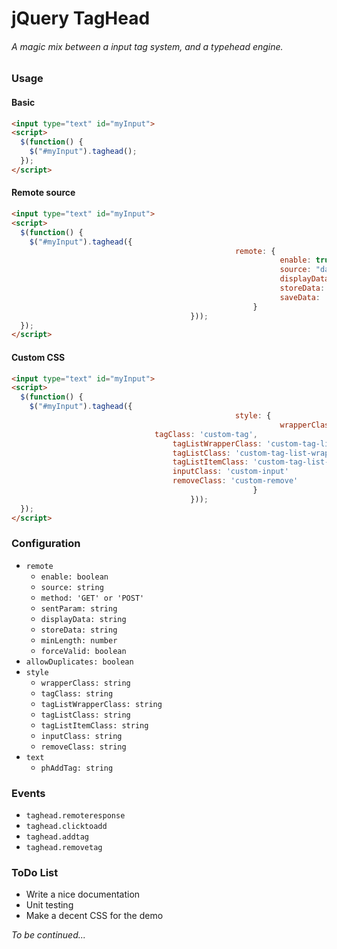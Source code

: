 # jQuery TagHead

###### A *magic* mix between a input tag system, and a typehead engine.

### Usage

#### Basic
```html
<input type="text" id="myInput">
<script>
  $(function() {
    $("#myInput").taghead();
  });
</script>
```


#### Remote source

```html
<input type="text" id="myInput">
<script>
  $(function() {
    $("#myInput").taghead({	
											      remote: {
														    enable: true,
														    source: "data.json",
														    displayData: 'name',
														    storeData: 'id',
														    saveData: 'id'
													  }
										}));
  });
</script>
```


#### Custom CSS

```html
<input type="text" id="myInput">
<script>
  $(function() {
    $("#myInput").taghead({	
											      style: {
														    wrapperClass: 'custom-wrapper',
                                tagClass: 'custom-tag',
                          			tagListWrapperClass: 'custom-tag-list-wrapper',
                          			tagListClass: 'custom-tag-list-wrapper'
                          			tagListItemClass: 'custom-tag-list-item'
                          			inputClass: 'custom-input'
                          			removeClass: 'custom-remove'
													  }
										}));
  });
</script>
```


### Configuration

* `remote`
  * `enable: boolean`
  * `source: string`
  * `method: 'GET' or 'POST'`
  * `sentParam: string`
  * `displayData: string`
  * `storeData: string`
  * `minLength: number`
  * `forceValid: boolean`
* `allowDuplicates: boolean`
* `style`
  * `wrapperClass: string`
  * `tagClass: string`
  * `tagListWrapperClass: string`
  * `tagListClass: string`
  * `tagListItemClass: string`
  * `inputClass: string`
  * `removeClass: string`
* `text`
  * `phAddTag: string`


### Events

* `taghead.remoteresponse`
* `taghead.clicktoadd`
* `taghead.addtag`
* `taghead.removetag`


### ToDo List

* Write a nice documentation
* Unit testing
* Make a decent CSS for the demo

*To be continued...*
